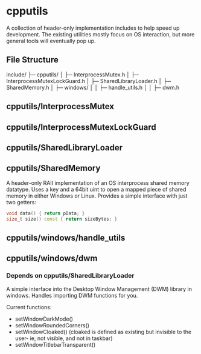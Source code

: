 # cpputils

A collection of header-only implementation includes to help speed up development. The existing utilities mostly focus on OS interaction, but more general tools will eventually pop up.

## File Structure

include/
├─ cpputils/
│  ├─ InterprocessMutex.h
│  ├─ InterprocessMutexLockGuard.h
│  ├─ SharedLibraryLoader.h
│  ├─ SharedMemory.h
│  ├─ windows/
│  │  ├─ handle_utils.h
│  │  ├─ dwm.h

## cpputils/InterprocessMutex

## cpputils/InterprocessMutexLockGuard

## cpputils/SharedLibraryLoader

## cpputils/SharedMemory

A header-only RAII implementation of an OS interprocess shared memory datatype. Uses a key and a 64bit uint to open a mapped piece of shared memory in either Windows or Linux. Provides a simple interface with just two getters:

```cpp
void data() { return pData; }
size_t size() const { return sizeBytes; }
```

## cpputils/windows/handle_utils

## cpputils/windows/dwm

### Depends on cpputils/SharedLibraryLoader

A simple interface into the Desktop Window Management (DWM) library in windows. Handles importing DWM functions for you.

Current functions:

- setWindowDarkMode()
- setWindowRoundedCorners()
- setWindowCloaked() (cloaked is defined as existing but invisible to the user- ie, not visible, and not in taskbar)
- setWindowTitlebarTransparent()
